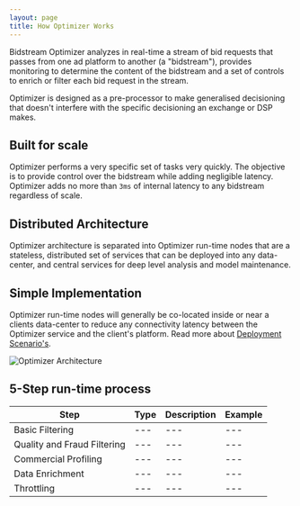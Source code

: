 ```yaml
---
layout: page
title: How Optimizer Works
---
```


Bidstream Optimizer analyzes in real-time a stream of bid requests that passes from one ad platform to another (a "bidstream"), provides monitoring to determine the content of the bidstream and a set of controls to enrich or filter each bid request in the stream.

Optimizer is designed as a pre-processor to make generalised decisioning that doesn't interfere with the specific decisioning an exchange or DSP makes.

## Built for scale

Optimizer performs a very specific set of tasks very quickly. The objective is to provide control over the bidstream while adding negligible latency. Optimizer adds no more than `3ms` of internal latency to any bidstream regardless of scale.

## Distributed Architecture

Optimizer architecture is separated into Optimizer run-time nodes that are a stateless, distributed set of services that can be deployed into any data-center, and central services for deep level analysis and model maintenance.

## Simple Implementation

Optimizer run-time nodes will generally be co-located inside or near a clients data-center to reduce any connectivity latency between the Optimizer service and the client's platform. Read more about [Deployment Scenario's](deployment-scenarios).

![Optimizer Architecture](https://docs.google.com/drawings/d/1aTqqnJSk6gunFY6p2bSZY_VG7h3ZTyuTvoGfbRwvT0E/pub?w=920)

## 5-Step run-time process

Step | Type | Description | Example
--- | --- | --- | ---
Basic Filtering | --- | --- | ---
Quality and Fraud Filtering | --- | --- | ---
Commercial Profiling | --- | --- | ---
Data Enrichment | --- | --- | ---
Throttling | --- | --- | ---
